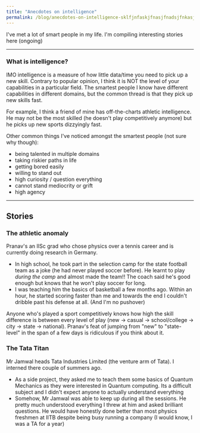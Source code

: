 ```yaml
---
title: "Anecdotes on intelligence"
permalink: /blog/anecdotes-on-intelligence-sklfjnfaskjfnasjfnadsjfnkasjnkdnfksdajnfnksadj/
---
```

I've met a lot of smart people in my life. I'm compiling interesting stories here (ongoing)

---
### What is intelligence?
IMO intelligence is a measure of how little data/time you need to pick up a new skill. Contrary to popular opinion, I think it is NOT the level of your capabilities in a particular field. The smartest people I know have different capabilities in different domains, but the common thread is that they pick up new skills fast.   

For example, I think a friend of mine has off-the-charts athletic intelligence. He may not be the most skilled (he doesn't play competitively anymore) but he picks up new sports dizzyingly fast. 

Other common things I've noticed amongst the smartest people (not sure why though):
- being talented in multiple domains
- taking riskier paths in life
- getting bored easily
- willing to stand out
- high curiosity / question everything
- cannot stand mediocrity or grift
- high agency

---
## Stories
### The athletic anomaly
Pranav's an IISc grad who chose physics over a tennis career and is currently doing research in Germany.
- In high school, he took part in the selection camp for the state football team as a joke (he had never played soccer before). He learnt to play _during the camp_ and almost made the team!! The coach said he's good enough but knows that he won't play soccer for long.
- I was teaching him the basics of basketball a few months ago. Within an hour, he started scoring faster than me and towards the end I couldn't dribble past his defense at all. (And I'm no pushover)

Anyone who's played a sport competitively knows how high the skill difference is between every level of play (new → casual → school/college → city → state → national). Pranav's feat of jumping from "new" to "state-level" in the span of a few days is ridiculous if you think about it.

### The Tata Titan
Mr Jamwal heads Tata Industries Limited (the venture arm of Tata). I interned there couple of summers ago.
- As a side project, they asked me to teach them some basics of Quantum Mechanics as they were interested in Quantum computing. Its a difficult subject and I didn't expect anyone to actually understand everything
- Somehow, Mr Jamwal was able to keep up during all the sessions. He pretty much understood everything I threw at him and asked brilliant questions. He would have honestly done better than most physics freshmen at IITB despite being busy running a company (I would know, I was a TA for a year)
